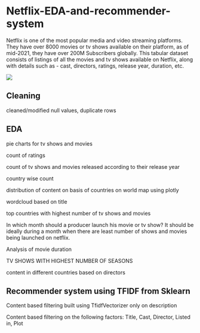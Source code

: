 # Netflix-EDA-and-recommender-system
Netflix is one of the most popular media and video streaming platforms. They have over 8000 movies or tv shows available on their platform, as of mid-2021, they have over 200M Subscribers globally. This tabular dataset consists of listings of all the movies and tv shows available on Netflix, along with details such as - cast, directors, ratings, release year, duration, etc.

![](https://phantom-marca.unidadeditorial.es/7dab6d23e758c198fa979336e6afa31a/resize/1320/f/jpg/assets/multimedia/imagenes/2021/05/30/16223756827400.jpg)


## Cleaning
cleaned/modified null values, duplicate rows

## EDA
pie charts for tv shows and movies 

count of ratings

count of tv shows and movies released according to their release year

country wise count

distribution of content on basis of countries on world map using plotly

wordcloud based on title

top countries with highest number of tv shows and movies

In which month should a producer launch his movie or tv show? It should be ideally during a month when there are least number of shows and movies being launched on netflix.

Analysis of movie duration

TV SHOWS WITH HIGHEST NUMBER OF SEASONS

content in different countries based on directors

## Recommender system using TFIDF from Sklearn

Content based filtering built using TfidfVectorizer only on description

Content based filtering on the following factors: Title, Cast, Director, Listed in, Plot

